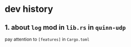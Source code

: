 # dev history
## 1. about `log` mod in `lib.rs` in `quinn-udp`
pay attention to `[features]` in `Cargo.toml`
